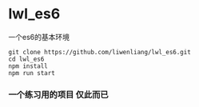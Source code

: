 # lwl_es6

一个es6的基本环境

```
git clone https://github.com/liwenliang/lwl_es6.git
cd lwl_es6
npm install
npm run start
```

### 一个练习用的项目 仅此而已
